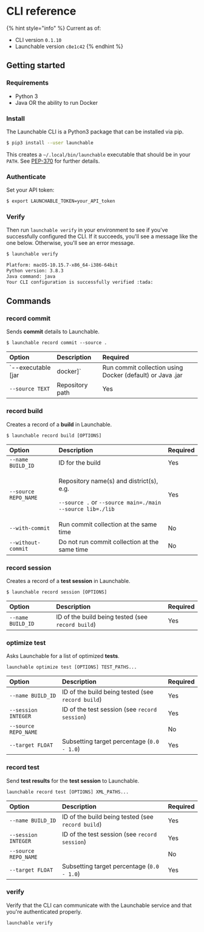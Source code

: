 # CLI reference

{% hint style="info" %}
Current as of:

* CLI version `0.1.10`
* Launchable version `c8e1c42`
{% endhint %}

## Getting started

### Requirements

* Python 3
* Java OR the ability to run Docker

### Install

The Launchable CLI is a Python3 package that can be installed via pip.

```bash
$ pip3 install --user launchable
```

This creates a `~/.local/bin/launchable` executable that should be in your `PATH`. See [PEP-370](https://www.python.org/dev/peps/pep-0370/) for further details.

### Authenticate

Set your API token:

```bash
$ export LAUNCHABLE_TOKEN=your_API_token
```

### Verify

Then run `launchable verify` in your environment to see if you've successfully configured the CLI.  If it succeeds, you'll see a message like the one below. Otherwise, you'll see an error message.

```bash
$ launchable verify

Platform: macOS-10.15.7-x86_64-i386-64bit
Python version: 3.8.3
Java command: java
Your CLI configuration is successfully verified :tada:
```

## Commands

### record commit

Sends **commit** details to Launchable.

```text
$ launchable record commit --source .
```

| Option | Description | Required |
| :--- | :--- | :--- |
| `--executable [jar|docker]`  | Run commit collection using Docker \(default\) or Java .jar | No |
| `--source TEXT` | Repository path | Yes |

### record build

Creates a record of a **build** in Launchable.

```text
$ launchable record build [OPTIONS]
```

<table>
  <thead>
    <tr>
      <th style="text-align:left">Option</th>
      <th style="text-align:left">Description</th>
      <th style="text-align:left">Required</th>
    </tr>
  </thead>
  <tbody>
    <tr>
      <td style="text-align:left"><code>--name BUILD_ID</code>
      </td>
      <td style="text-align:left">ID for the build</td>
      <td style="text-align:left">Yes</td>
    </tr>
    <tr>
      <td style="text-align:left"><code>--source REPO_NAME</code>
      </td>
      <td style="text-align:left">
        <p>Repository name(s) and district(s), e.g.</p>
        <p><code>--source .</code> or <code>--source main=./main --source lib=./lib</code>
        </p>
      </td>
      <td style="text-align:left">Yes</td>
    </tr>
    <tr>
      <td style="text-align:left"><code>--with-commit</code>
      </td>
      <td style="text-align:left">Run commit collection at the same time</td>
      <td style="text-align:left">No</td>
    </tr>
    <tr>
      <td style="text-align:left"><code>--without-commit</code>
      </td>
      <td style="text-align:left">Do not run commit collection at the same time</td>
      <td style="text-align:left">No</td>
    </tr>
  </tbody>
</table>

### record session

Creates a record of a **test session** in Launchable. 

```text
$ launchable record session [OPTIONS]
```

| Option | Description | Required |
| :--- | :--- | :--- |
| `--name BUILD_ID` | ID of the build being tested \(see `record build`\) | Yes |

### optimize test

Asks Launchable for a list of optimized **tests**.

```text
launchable optimize test [OPTIONS] TEST_PATHS...
```

| Option | Description | Required |
| :--- | :--- | :--- |
| `--name BUILD_ID` | ID of the build being tested \(see `record build`\) | Yes |
| `--session INTEGER` | ID of the test session \(see `record session`\) | Yes |
| `--source REPO_NAME` |  | No |
| `--target FLOAT` | Subsetting target percentage \(`0.0 - 1.0`\) | Yes |

### record test

Send **test results** for the **test session** to Launchable.

```text
launchable record test [OPTIONS] XML_PATHS...
```

| Option | Description | Required |
| :--- | :--- | :--- |
| `--name BUILD_ID` | ID of the build being tested \(see `record build`\) | Yes |
| `--session INTEGER` | ID of the test session \(see `record session`\) | Yes |
| `--source REPO_NAME` |  | No |
| `--target FLOAT` | Subsetting target percentage \(`0.0 - 1.0`\) | Yes |

### verify

Verify that the CLI can communicate with the Launchable service and that you're authenticated properly.

```text
launchable verify
```

